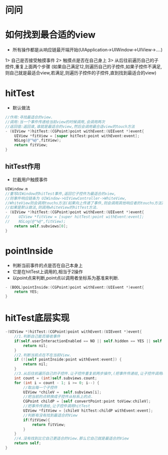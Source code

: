 # 问问

# 如何找到最合适的view
* 所有操作都是从响应链最开端开始(UIApplication->UIWindow->UIView->....)

1> 自己是否接受触摸事件
2> 触摸点是否在自己身上
3> 从后往前遍历自己的子控件,重复上面两个步骤
(如果自己满足12,则遍历自己的子控件,如果子控件不满足,则自己就是最适合view,若满足,则遍历子控件的子控件,直到找到最适合的view)

# hitTest
* 默认做法

```objectivec
//作用:寻找最适合的view.
//调用:当一个事件传递给当前view的时候调用,会调用两次
//返回值:返回谁,谁就是最适合的view,然后会调用最合适view的touch方法
- (UIView *)hitTest:(CGPoint)point withEvent:(UIEvent *)event{
    UIView *fitView = [super hitTest:point withEvent:event];
    NSLog(@"%@",fitView);
    return fitView;
}
```
## hitTest作用
* 拦截用户触摸事件

```objectivec
UIWindow.m
//重写UIWindow的hitTest事件,返回它子控件为最适合的view,
//则事件响应链条为 UIWindow->UIViewController->WhiteView,
//WhiteView则会调用touchs方法(如果向上传递了事件,则会调用其他响应者的touchs方法)
//如果是默认做法,则调用whiteView的hitTest方法.
- (UIView *)hitTest:(CGPoint)point withEvent:(UIEvent *)event{
//    UIView *fitView = [super hitTest:point withEvent:event];
//    NSLog(@"%@",fitView);
    return self.subviews[0];
}
```

# pointInside
* 判断当前事件的点是否在自己本身上
* 它是在hitTest上调用的,相当于2操作
* 以point点来判断,point点以调用者坐标系为基准来判断.

```objectivec
- (BOOL)pointInside:(CGPoint)point withEvent:(UIEvent *)event{
    return YES;
}
```

# hitTest底层实现
```objectivec
-(UIView *)hitTest:(CGPoint)point withEvent:(UIEvent *)event{
    //1.判断自己能否接收事件
    if(self.userInteractionEnabled == NO || self.hidden == YES || self.alpha <= 0.01) {
        return nil;
    }
    //2.判断当前点在不在当前View.
    if (![self pointInside:point withEvent:event]) {
        return nil;
    }
    //3.从后往前遍历自己的子控件.让子控件重复前两步操作,(把事件传递给,让子控件调用hitTest)
    int count = (int)self.subviews.count;
    for (int i = count - 1; i >= 0; i--) {
        //取出每一个子控件
        UIView *chileV =  self.subviews[i];
        //把当前的点转换成子控件从标系上的点.
        CGPoint childP = [self convertPoint:point toView:chileV];
        //把事件传递给,让子控件调用hitTest
        UIView *fitView = [chileV hitTest:childP withEvent:event];
        //判断有没有找到最适合的View
        if(fitView){
            return fitView;
        }
    }
    //4.没有找到比它自己更适合的View.那么它自己就是最适合的View
    return self;
}
```